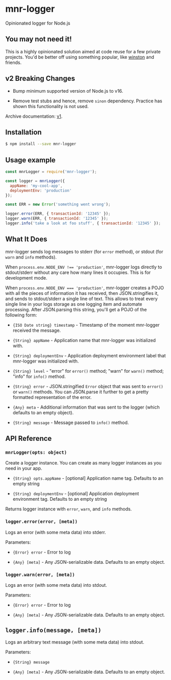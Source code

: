 # mnr-logger

Opinionated logger for Node.js

## You may not need it!

This is a highly opinionated solution aimed at code reuse for a few private projects. You'd be better off using something popular, like [winston](https://www.npmjs.com/package/winston) and friends.

## v2 Breaking Changes

* Bump minimum supported version of Node.js to v16.

* Remove test stubs and hence, remove `sinon` dependency. Practice has shown this functionality is not used.

Archive documentation: [v1](https://github.com/AlexeyGorokhov/mnr-logger/blob/master/docs-archives/v1.md).

## Installation

```bash
$ npm install --save mnr-logger
```

## Usage example

```javascript
const mnrLogger = require('mnr-logger');

const logger = mnrLogger({
  appName: 'my-cool-app',
  deploymentEnv: 'production'
});

const ERR = new Error('something went wrong');

logger.error(ERR, { transactionId: '12345' });
logger.warn(ERR, { transactionId: '12345' });
logger.info('take a look at foo stuff', { transactionId: '12345' });
```

## What It Does

mnr-logger sends log messages to stderr (for `error` method), or stdout (for `warn` and `info` methods).

When `process.env.NODE_ENV !== 'production'`, mnr-logger logs directly to stdout/stderr without any care how many lines it occupies. This is for development mode.

When `process.env.NODE_ENV === 'production'`, mnr-logger creates a POJO with all the pieces of information it has received, then JSON.stringifies it, and sends to stdout/stderr a single line of text. This allows to treat every single line in your logs storage as one logging item and automate processing. After JSON.parsing this string, you'll get a POJO of the following form:

* `{ISO Date string} timestamp` - Timestamp of the moment mnr-logger received the message.

* `{String} appName` - Application name that mnr-logger was initialized with.

* `{String} deploymentEnv` - Application deployment environment label that mnr-logger was initialized with.

* `{String} level` - "error" for `error()` method; "warn" for `warn()` method; "info" for `info()` method.

* `{String} error` - JSON.stringified `Error` object that was sent to `error()` or `warn()` methods. You can JSON.parse it further to get a pretty formatted representation of the error.

* `{Any} meta` - Additional information that was sent to the logger (which defaults to an empty object).

* `{String} message` - Message passed to `info()` method.


## API Reference

### `mnrLogger(opts: object)`

Create a logger instance. You can create as many logger instances as you need in your app.

* `{String} opts.appName` - [optional] Application name tag. Defaults to an empty string

* `{String} deploymentEnv` - [optional] Application deployment environment tag. Defaults to an empty string

Returns logger instance with `error`, `warn`, and `info` methods.


### `logger.error(error, [meta])`

Logs an error (with some meta data) into stderr.

Parameters:

* `{Error} error` - Error to log

* `{Any} [meta]` - Any JSON-serializable data. Defaults to an empty object.


### `logger.warn(error, [meta])`

Logs an error (with some meta data) into stdout.

Parameters:

* `{Error} error` - Error to log

* `{Any} [meta]` - Any JSON-serializable data. Defaults to an empty object.


## `logger.info(message, [meta])`

Logs an arbitrary text message (with some meta data) into stdout.

Parameters:

* `{String} message`

* `{Any} [meta]` - Any JSON-serializable data. Defaults to an empty object.
